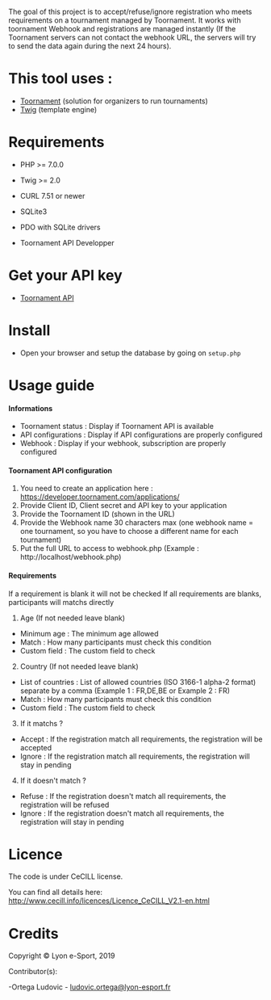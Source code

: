 The goal of this project is to accept/refuse/ignore registration who meets requirements on a tournament managed by Toornament.
It works with toornament Webhook and registrations are managed instantly (If the Toornament servers can not contact the 
webhook URL, the servers will try to send the data again during the next 24 hours).

# This tool uses :

* [Toornament](https://www.toornament.com) (solution for organizers to run tournaments)
* [Twig](https://twig.symfony.com/) (template engine)

# Requirements

- PHP >= 7.0.0
- Twig >= 2.0
- CURL 7.51 or newer
- SQLite3
- PDO with SQLite drivers

- Toornament API Developper

# Get your API key

* [Toornament API](https://developer.toornament.com/v2/overview/get-started?_locale=en)

# Install

- Open your browser and setup the database by going on `setup.php`

# Usage guide

#### Informations

- Toornament status : Display if Toornament API is available
- API configurations : Display if API configurations are properly configured
- Webhook : Display if your webhook, subscription are properly configured

#### Toornament API configuration

1. You need to create an application here : https://developer.toornament.com/applications/
2. Provide Client ID, Client secret and API key to your application
3. Provide the Toornament ID (shown in the URL)
4. Provide the Webhook name 30 characters max (one webhook name = one tournament, 
so you have to choose a different name for each tournament)
5. Put the full URL to access to webhook.php (Example : http://localhost/webhook.php)

#### Requirements

If a requirement is blank it will not be checked
If all requirements are blanks, participants will matchs directly

1. Age (If not needed leave blank)

- Minimum age : The minimum age allowed
- Match : How many participants must check this condition
- Custom field : The custom field to check

2. Country (If not needed leave blank)

- List of countries : List of allowed countries (ISO 3166-1 alpha-2 format) separate by a comma (Example 1 : FR,DE,BE or Example 2 : FR)
- Match : How many participants must check this condition
- Custom field : The custom field to check

3. If it matchs ?

- Accept : If the registration match all requirements, the registration will be accepted
- Ignore : If the registration match all requirements, the registration will stay in pending

4. If it doesn't match ?

- Refuse : If the registration doesn't match all requirements, the registration will be refused
- Ignore : If the registration doesn't match all requirements, the registration will stay in pending

# Licence

The code is under CeCILL license.

You can find all details here: http://www.cecill.info/licences/Licence_CeCILL_V2.1-en.html

# Credits

Copyright © Lyon e-Sport, 2019

Contributor(s):

-Ortega Ludovic - ludovic.ortega@lyon-esport.fr
